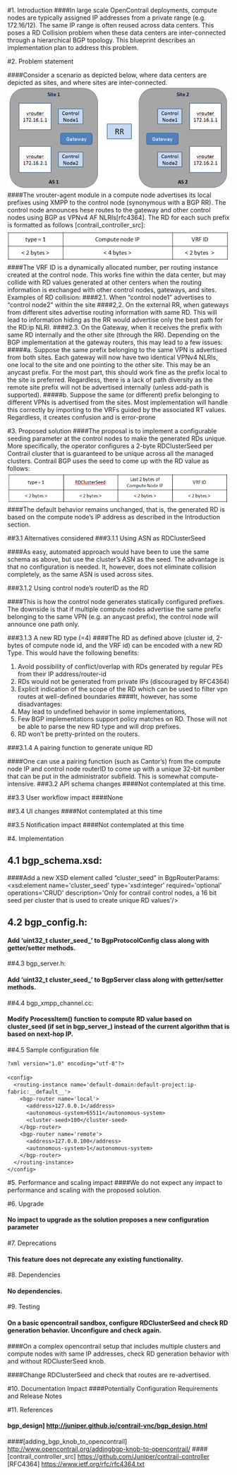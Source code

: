 #1. Introduction
####In large scale OpenContrail deployments, compute nodes are typically assigned IP addresses from a private range (e.g. 172.16/12). The same IP range is often reused across data centers. This poses a RD Collision problem when these data centers are inter-connected through a hierarchical BGP topology. This blueprint describes an implementation plan to address this problem.
 
#2. Problem statement

####Consider a scenario as depicted below, where data centers are depicted as sites, and where sites are inter-connected.
![](images/schematics-topology.png)
####The vrouter-agent module in a compute node advertises its local prefixes using XMPP to the control node (synonymous with a BGP RR). The control node announces  hese routes to the gateway and other control nodes using BGP as VPNv4 AF NLRIs[rfc4364]. The RD for each such prefix is formatted as follows [contrail_controller_src]:
![](images/RD-Prefix.jpg)
####The VRF ID is a dynamically allocated number, per routing instance created at the control node. This works fine within the data center, but may collide with RD values generated at other centers when the routing information is exchanged with other control nodes, gateways, and sites. Examples of RD collision:
####2.1. When “control node1” advertises to “control node2” within the site
####2,2. On the external RR, when gateways from different sites advertise routing information with same RD. This will lead to information hiding as the RR would advertise only the best path for the RD:ip NLRI.
####2.3. On the Gateway, when it receives the prefix with same RD internally and the other site (through the RR). Depending on the BGP implementation at the gateway routers, this may lead to a few issues:
#####a. Suppose the same prefix belonging to the same VPN is advertised from both sites. Each gateway will now have two identical VPNv4 NLRIs, one local to the site and one pointing to the other site. This may be an anycast prefix. For the most part, this should work fine as the prefix local to the site is preferred. Regardless, there is a lack of path diversity as the remote site prefix will not be advertised internally (unless add-path is supported).
#####b. Suppose the same (or different) prefix belonging to different VPNs is advertised from the sites. Most implementation will handle this correctly by importing to the VRFs guided by the associated RT values. Regardless, it creates confusion and is error-prone

#3. Proposed solution
####The proposal is to implement a configurable seeding parameter at the control nodes to make the generated RDs unique. More specifically, the operator configures a 2-byte RDClusterSeed per Contrail cluster that is guaranteed to be unique across all the managed clusters. Contrail BGP uses the seed to come up with the RD value as follows:
![](images/Proposed-RD.png)
####The default behavior remains unchanged, that is, the generated RD is based on the compute node’s IP address as described in the Introduction section.

##3.1 Alternatives considered
###3.1.1 Using ASN as RDClusterSeed

####As easy, automated approach would have been to use the same schema as above, but use the cluster’s ASN as the seed. The advantage is that no configuration is needed. It, however, does not eliminate collision completely, as the same ASN is used across sites.

###3.1.2 Using control node’s routerID as the RD

####This is how the control node generates statically configured prefixes. The downside is that if multiple compute nodes advertise the same prefix belonging to the same VPN (e.g. an anycast prefix), the control node will announce one path only.

###3.1.3 A new RD type (=4)
####The RD as defined above (cluster id, 2-bytes of compute node id, and the VRF id) can be encoded with a new RD Type. This would have the following benefits:
1. Avoid possibility of conflict/overlap with RDs generated by regular PEs from their IP address/router-id
2. RDs would not be generated from private IPs (discouraged by RFC4364)
3. Explicit indication of the scope of the RD which can be used to filter vpn
routes at well-defined boundaries
####It, however, has some disadvantages:
1. May lead to undefined behavior in some implementations,
2. Few BGP implementations support policy matches on RD. Those will not
be able to parse the new RD type and will drop prefixes.
3. RD won’t be pretty-printed on the routers.

###3.1.4 A pairing function to generate unique RD

####One can use a pairing function (such as Cantor’s) from the compute node IP and control node routerID to come up with a unique 32-bit number that can be put in the administrator subfield. This is somewhat compute-intensive.
###3.2 API schema changes
####Not contemplated at this time.

##3.3 User workflow impact
####None

##3.4 UI changes
####Not contemplated at this time

##3.5 Notification impact
####Not contemplated at this time

#4. Implementation
## 4.1 bgp_schema.xsd: 
####Add a new XSD element called “cluster_seed” in BgpRouterParams: <xsd:element name='cluster_seed' type='xsd:integer' required='optional' operations='CRUD' description='Only for contrail control nodes, a 16 bit seed per cluster that is used to create unique RD values'/>

## 4.2 bgp_config.h: 
#### Add ‘uint32_t cluster_seed_’ to BgpProtocolConfig class along with getter/setter methods.

##4.3 bgp_server.h: 
#### Add ‘uint32_t cluster_seed_’ to BgpServer class along with getter/setter methods.

##4.4 bgp_xmpp_channel.cc: 
#### Modify ProcessItem() function to compute RD value based on cluster_seed (if set in bgp_server_) instead of the current algorithm that is based on next-hop IP.

##4.5 Sample configuration file

    ?xml version="1.0" encoding="utf-8"?>

    <config>
      <routing-instance name='default-domain:default-project:ip-fabric:__default__'>
        <bgp-router name='local'>
          <address>127.0.0.1</address>
          <autonomous-system>65511</autonomous-system>
          <cluster-seed>100</cluster-seed>
        </bgp-router>
        <bgp-router name='remote'>
          <address>127.0.0.100</address>
          <autonomous-system>1</autonomous-system>
        </bgp-router>
      </routing-instance>
    </config>

#5. Performance and scaling impact
####We do not expect any impact to performance and scaling with the proposed solution.

#6. Upgrade
#### No impact to upgrade as the solution proposes a new configuration parameter

#7. Deprecations
#### This feature does not deprecate any existing functionality.

#8. Dependencies
#### No dependencies.

#9. Testing
#### On a basic opencontrail sandbox, configure RDClusterSeed and check RD generation behavior. Unconfigure and check again.

####On a complex opencontrail setup that includes multiple clusters and compute nodes with same IP addresses, check RD generation behavior with and without RDClusterSeed knob.

####Change RDClusterSeed and check that routes are re-advertised.

#10. Documentation Impact
####Potentially Configuration Requirements and Release Notes

#11. References
#### bgp_design] http://juniper.github.io/contrail-vnc/bgp_design.html
####[adding_bgp_knob_to_opencontrail] http://www.opencontrail.org/addingbgp-knob-to-opencontrail/
####[contrail_controller_src] https://github.com/Juniper/contrail-controller [RFC4364] https://www.ietf.org/rfc/rfc4364.txt
